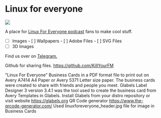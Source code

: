 # Linux for everyone
![](https://assets.fireside.fm/file/fireside-images/podcasts/images/0/00e8a29c-7246-483a-b97b-a1a0bb8eb4a7/header.jpg?raw=true)

A place for [Linux For Everyone podcast](https://linuxforeveryone.fireside.fm) fans to make cool stuff. 

  - [ ]  Images 
    - [ ]  Wallpapers
    - [ ]  Adobe Files
    - [ ]  SVG Files
  - [ ]  3D Images

Find us over on [Telegram.](https://t.me/linux4everyone)

Github for sharing files.   https://github.com/KillYourFM 

"Linux For Everyone" Business Cards in a PDF format file to print out 
on Avery A7414 A4 Paper or Avery 5371 Letter size paper.  The business 
cards were created to share with friends and people you meet.  Glabels 
Label Designer 3 version 3.4.1 was the tool used to create the business 
card from Avery Templates in Glabels.    Install Glabels from your 
distro repository or visit website https://glabels.org 
QR Code generator  https://www.the-qrcode-generator.com/
Used linuxforeveryone_header.jpg file for image in Business Cards
